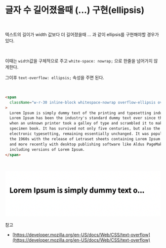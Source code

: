 # 글자 수 길어졌을때 (...) 구현(ellipsis)

<br>

텍스트의 길이가 width 값보다 더 길어졌을때 ... 과 같이 ellipsis를 구현해야할 경우가 있다.

<br>

이때는 `width`값을 구체적으로 주고 `white-space: nowrap;` 으로 한줄을 넘어가지 않게한다.

그이후 `text-overflow: ellipsis;` 속성을 주면 된다.

<br>

```html
<span
  className="w-r-30 inline-block whitespace-nowrap overflow-ellipsis overflow-hidden"
>
  Lorem Ipsum is simply dummy text of the printing and typesetting industry.
  Lorem Ipsum has been the industry's standard dummy text ever since the 1500s,
  when an unknown printer took a galley of type and scrambled it to make a type
  specimen book. It has survived not only five centuries, but also the leap into
  electronic typesetting, remaining essentially unchanged. It was popularised in
  the 1960s with the release of Letraset sheets containing Lorem Ipsum passages,
  and more recently with desktop publishing software like Aldus PageMaker
  including versions of Lorem Ipsum.
</span>
```

<br>

![ellipsis](../Images/ellipsis/ellipsis-1.png)

참고

- [https://developer.mozilla.org/en-US/docs/Web/CSS/text-overflow](https://developer.mozilla.org/en-US/docs/Web/CSS/text-overflow)
